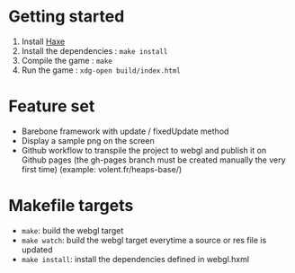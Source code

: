 # Getting started

1. Install [Haxe](https://haxe.org/download/)
2. Install the dependencies : `make install`
3. Compile the game : `make`
4. Run the game : `xdg-open build/index.html`

# Feature set

* Barebone framework with update / fixedUpdate method
* Display a sample png on the screen
* Github workflow to transpile the project to webgl and publish it on Github pages (the gh-pages branch must be created manually the very first time) (example: volent.fr/heaps-base/)

# Makefile targets

* `make`: build the webgl target
* `make watch`: build the webgl target everytime a source or res file is updated
* `make install`: install the dependencies defined in webgl.hxml
